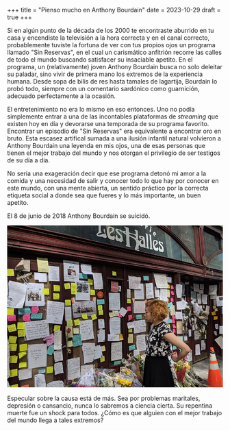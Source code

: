 +++
title = "Pienso mucho en Anthony Bourdain"
date = 2023-10-29
draft = true 
+++

Si en algún punto de la década de los 2000 te encontraste aburrido en tu casa y encendiste la televisión
a la hora correcta y en el canal correcto, probablemente tuviste la fortuna de ver con tus
propios ojos un programa llamado "Sin Reservas", en el cual un carismático anfitrión recorre
las calles de todo el mundo buscando satisfacer su insaciable apetito.
En el programa, un (relativamente) joven Anthony Bourdain busca no solo deleitar su paladar, sino 
vivir de primera mano los extremos de la experiencia humana. Desde sopa de bilis de res hasta 
tamales de lagartija, Bourdain lo probó todo, siempre con un comentario sardónico como guarnición, 
adecuado perfectamente a la ocasión. 

El entretenimiento no era lo mismo en eso entonces. Uno no podía simplemente entrar a una de las
incontables plataformas de _streaming_ que existen hoy en día y devorarse una temporada de su programa favorito.
Encontrar un episodio de "Sin Reservas" era equivalente a encontrar oro en bruto. Esta escasez artifical
sumada a una ilusión infantil natural volvieron a Anthony Bourdain una leyenda en mis ojos, una de esas personas
que tienen el mejor trabajo del mundo y nos otorgan el privilegio de ser testigos de su día a día. 

No sería una exageración decir que ese programa detonó mi amor a la comida y una necesidad de salir y conocer 
todo lo que hay por conocer en este mundo, con una mente abierta, un sentido práctico por la correcta etiqueta 
social a donde sea que fueres y lo más importante, un buen apetito.

El 8 de junio de 2018 Anthony Bourdain se suicidó.

![Tributo a Anthony Bourdain en Les Halles](ab_tribute.jpg)

Especular sobre la causa está de más. Sea por problemas maritales, depresión o cansancio, nunca lo sabremos a ciencia cierta. 
Su repentina muerte fue un shock para todos. ¿Cómo es que alguien con el mejor trabajo del mundo llega a tales extremos?










